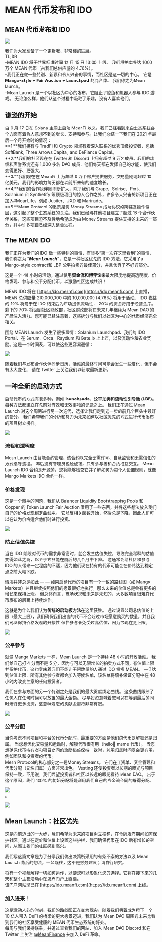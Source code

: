 # MEAN 代币发布和 IDO

## MEAN 代币发布和 IDO <a href="#abfc" id="abfc"></a>

![](https://miro.medium.com/max/1250/0\*QA5\_6KcHXA2Trrju.jpeg)

我们为大家准备了一个更新哦，非常棒的进展。\
TL;DR\
\-MEAN IDO 将于世界标准时间 12 月 15 日 13:00 上线。 我们将拍卖多达 1000 万个 MEAN 代币（占我们总供应量的 4.76%）。\
\-我们正在做一些特别、新颖和令人兴奋的事情，而社区是这一切的中心。 它是 **Mango-style + Fair Auction + Launchpad** 的混合体。 我们称之为Mean launch。\
\-Mean Launch 是一个以社区为中心的发布，它阻止了鲸鱼和机器人参与 IDO 游戏。 无论怎么样，他们从这个过程中吸取了乐趣，没有人喜欢他们。

## 谦逊的开始 <a href="#74e1" id="74e1"></a>

自 9 月 17 日在 Solana 主网上启动 MeanFi 以来，我们已经看到来自生态系统各个方面有着令人意想不到的增长、支持和参与。让我们总结一下我们在 2021 年最后一个月开始时的情况：\
**1.**我们拥有与 TradFi 和 Crypto 领域有着深入联系的优秀顶级投资者，包括 SoftBank, Three Arrows Capital, and DeFiance Capital。\
**2.**我们的社区现在在 Twitter 和 Discord 上拥有超过 9 万名成员。我们的功绩和声誉系统还有 1,000 多名 DAO 成员，他们每天都在发挥自己的才能，使我们变得更好、更强大。\
**3.**我们现在在 MeanFi 上为超过 6 万个账户提供服务，交易量刚刚超过 10 亿美元。我们的影响力每天都在以前所未有的速度增长。\
**4.**我们的合作伙伴圈不断扩大，除了我们与 Grape、Solrise、Port、Solanium 和 Synthetify 等顶级项目的惊人合作之外，许多令人兴奋的新项目正在加入#MeanLife，例如 Jupiter、UXD 和 Marinade。\
**5.**Mean Protocol 的愿景是使 Money Streams 成为协议的跨链互操作性层，这引起了整个生态系统的关注。我们已经与其他项目建立了超过 18 个合作伙伴关系，这些项目迫不及待地希望成为由 Money Streams 提供支持的未来的一部分，其中许多项目已经深入整合过程。

## **The MEAN IDO** <a href="#b59c" id="b59c"></a>

我们正在为我们的 IDO 做一些特别的事情，有很多“第一次在这里看到”的事情，我们称之为 “_**Mean Launch**_”，它是一种社区优先的 IDO 方法，它采用了a Mango-style contract和 LBP 公平拍卖的最佳部分，并且舍弃了不好的部分。

这是一个 48 小时的活动，通过使用**资金流和博弈论**来最大限度地提高透明度、价格发现、参与和公平分配代币，以激励社区达成共识！

MEAN IDO 将在 [https://ido.meanfi.com](https://ido.meanfi.com) 上直播，MEAN 总供应量 210,000,000 中的 10,000,000 (4.76%) 将用于活动。 IDO 收益的 10% 将用于在 IDO 结束后为市场提供流动性， 20% 的资金将用于经营金库。剩下的 70% 将回到社区财政部，社区财政部将在未来几年继续为 Mean DAO 的产品注入活力。您可能已经注意到，这些拆分与我们以社区为中心的代币经济完全相关。

围绕 MEAN Launch 发生了很多事情：Solanium Launchpad、我们的 IDO Portal、在 Serum、Orca、Raydium 和 Gate.io 上上市，以及流动性和农业奖励。这是一个时间表，可以使这些更容易遵循：

![](https://miro.medium.com/max/1250/0\*bYVTiS42xb5ATDTt)

随着我们与发布合作伙伴同步日历，活动的最终时间可能会发生一些变化，但不会有太大变化。 请在 Twitter 上关注我们以获取最新更新。

## 一种全新的启动方式 <a href="#1716" id="1716"></a>

启动代币的方式有很多种，例如 **launchpads**、**公平拍卖和流动性引导池 (LBP)**。 每种方法都建立在先前对有效和无效事物的记录之上。 我们正在通过 Mean Launch 对这个周期进行另一次迭代，选择让我们走到这一步的前几个巨头中最好的部分。 我们希望我们的分析和努力为未来如何以社区优先的方式进行代币发布的项目树立榜样。

![](https://miro.medium.com/max/875/0\*5eXJ\_mTEOdLMY6v7)

### 流程和透明度 <a href="#7aa9" id="7aa9"></a>

Mean Launch 由智能合约管理，该合约以完全无需许可、自我监管和无需信任的方式指导流程。 幕后没有管理员接触旋钮，只有参与者和合约相互交互。 Mean Launch IDO 合约是开源的，您将能够检查它并了解如何为每个人设置规则，就像 Mango Markets IDO 合约一样。

### 价格发现 <a href="#3536" id="3536"></a>

这是一个棘手的问题，我们从 Balancer Liquidity Bootstrapping Pools 和 Copper 的 Token Launch Fair Auction 借用了一些东西，并将这些想法放入我们自己的价格发现绑定曲线中。 它以反相关函数开始，然后总是下降，因此人们可以在认为价格适合他们时进行投资。

![](https://miro.medium.com/max/875/0\*\_545Q0FiRwg1cXWM)

### 防止估值失控 <a href="#59ce" id="59ce"></a>

当在 IDO 阶段对代币的需求非常高时，就会发生估值失控，导致完全稀释的估值变得如此之高，以至于它只能在随后的几个月中下降。 这通常会给社区和参与 IDO 的人带来一定程度的不适，因为他们现在持有的代币可能会在价格达到稳定点之前大幅下跌。

情况并非总是如此 — — 如果启动代币的项目有一个一致的路线图（如 Mango Markets）并且继续按照他们的愿景很好地执行，那么未来的价值总是会有更多的增长来保持上涨。 但总体而言，市场状况和未来是未知的，大多数项目很难在代币发布的层面上持续炒作。

这就是为什么我们认为**传统的启动板方法**在这里获胜。 通过设置公司总估值的上限（最大上限），我们确保我们出售的代币不会超过市场愿意购买的数量，并且我们可以保持价格发现的开放性 保护参与者免受超高估值，因为它现在是上限。

![](https://miro.medium.com/max/875/0\*LSDHC50AzAQQqbzB)

### 公平参与 <a href="#2d7a" id="2d7a"></a>

就像 Mango Markets 一样，Mean Launch 是一个持续 48 小时的开放活动。 我们给自己打 4 分而不是 5 分，因为与可以无限增长的拍卖方式不同，有估值上限并保护代币，这也意味着我们不能让无限数量的人通过 IDO 投资 MEAN。 一旦达到估值上限，所有其他参与者都会加入等候名单，该名单将填补保证分配中在 48 小时内改变主意的任何投资者。

我们在参与方面的另一个特别之处是我们的最大贡献绑定曲线。 这条曲线限制了任何人在任何时候可以放置的最大金额。 尽早投资意味着您可以在等到最后的同时进行更多投资，这意味着您的贡献金额将非常有限。

![](https://miro.medium.com/max/875/0\*PORFWnl\_zRjyWtAK)

### 公平分配 <a href="#3b18" id="3b18"></a>

当你考虑不同项目和平台的代币分配时，最重要的方面是他们的代币是解锁还是归属。 当您想优化交易量和运动时，解锁代币很有用（hello👋 meme 代币）。 当您想确保代币持有者和项目之间的激励措施保持一致时，利用归属时间表会更有用，例如团队和投资者的代币。\
Mean Protocol的核心部分之一是Money Streams。 它们在工资单、资金管理和代币分配（又名归属）方面非常出色。 Vesting 还使投资者以长期的眼光与项目保持一致，不用说，我们希望投资者和社区以长远的眼光看待 Mean DAO。 出于这个原因，我们 100% 的初始分配将是利用我们自己的资金流合同的既得分配。

![](https://miro.medium.com/max/38/0\*6eeqfYADVL5TyMBe?q=20)\
。

![](https://miro.medium.com/max/875/0\*6eeqfYADVL5TyMBe)

## Mean Launch：社区优先 <a href="#710a" id="710a"></a>

这是向前迈出的一大步，我们希望为未来的项目树立榜样，在令牌发布期间如何保护社区。通过在定价和估值上设置这些护栏，我们确保代币在 IDO 后有增长的空间，从而让我们的社区感到高兴。

我们写这篇文章是为了分享我们做出决策所采用的有条不紊的方法以及 Mean Launch 背后的想法。一如既往，这不是财务建议；请自行研究。

将有一个视频解释一切如何运作，以便您可以形象化您的选择。它将在接下来的几天和整个主要活动中在发布门户上直播。\
该门户网站现已在 [https://ido.meanfi.com](https://ido.meanfi.com) 上线。

### 加入进来！ <a href="#513d" id="513d"></a>

这是激动人心的时刻，我们的路线图正在变为现实，随着我们朝着成为将下一个 10 亿人带入 DeFi 的桥梁的更大愿景迈进，我们认为 Mean DAO 周围的未来比看到我们的社区享受健康的 MEAN 代币生态系统的好处。\
每周与我们保持联系，并通过查看我们的网站、加入 Mean DAO Discord 和在 Twitter 上关注 [@MeanFinance](http://twitter.com/MeanFinance) 来加入 DeFi 革命。
